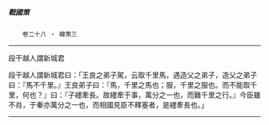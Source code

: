 

##### 戰國策
　　`卷二十八 ‧ 韓策三`

* * *

段干越人謂新城君

段干越人謂新城君曰：「王良之弟子駕，云取千里馬，遇造父之弟子，造父之弟子曰：『馬不千里。』王良弟子曰：『馬，千里之馬也；服，千里之服也。而不能取千里，何也？』曰：『子纆牽長。故纆牽于事，萬分之一也，而難千里之行。』今臣雖不肖，于秦亦萬分之一也，而相國見臣不釋塞者，是纆牽長也。」

* * *

